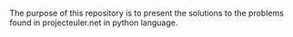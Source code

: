 The purpose of this repository is to present the solutions to the problems found in projecteuler.net in python language.
